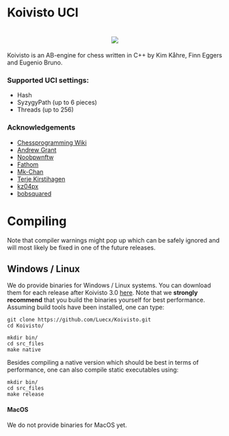 # Koivisto UCI

<h1 align="center">
 <img src="https://image.prntscr.com/image/bo9NE9KfRFGPIa_oGP-Q7Q.png" />
</h1>


Koivisto is an AB-engine for chess written in C++ by Kim Kåhre, Finn Eggers and Eugenio Bruno.

### Supported UCI settings:
- Hash
- SyzygyPath (up to 6 pieces)
- Threads (up to 256)

### Acknowledgements
- [Chessprogramming Wiki](https://www.chessprogramming.org/Main_Page)
- [Andrew Grant](https://github.com/AndyGrant/Ethereal)
- [Noobpwnftw](https://github.com/noobpwnftw)
- [Fathom](https://github.com/jdart1/Fathom)
- [Mk-Chan](https://github.com/Mk-Chan)
- [Terje Kirstihagen](https://github.com/TerjeKir)
- [kz04px](https://github.com/kz04px)
- [bobsquared](https://github.com/bobsquared/Mr_Bob_Chess)




# Compiling


Note that compiler warnings might pop up which can be safely ignored and will most likely be fixed in 
one of the future releases.

## Windows / Linux


We do provide binaries for Windows / Linux systems. You can download them for each release after Koivisto 3.0 [here](https://github.com/Luecx/Koivisto/releases). 
Note that we **strongly recommend** that you build the binaries yourself for best performance.
Assuming build tools have been installed, one can type:

```
git clone https://github.com/Luecx/Koivisto.git
cd Koivisto/

mkdir bin/ 
cd src_files
make native
```

Besides compiling a native version which should be best in terms of performance, one can also compile static executables using:
```
mkdir bin/ 
cd src_files
make release
```

#### MacOS

We do not provide binaries for MacOS yet. 





